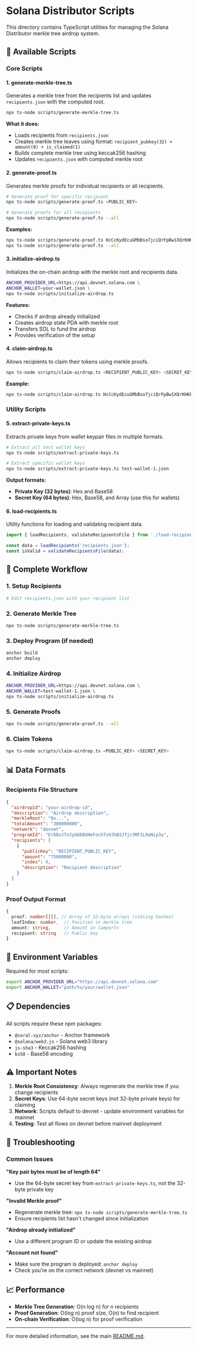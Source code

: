 # Solana Distributor Scripts

This directory contains TypeScript utilities for managing the Solana Distributor merkle tree airdrop system.

## 📂 Available Scripts

### Core Scripts

#### 1. **generate-merkle-tree.ts**
Generates a merkle tree from the recipients list and updates `recipients.json` with the computed root.

```bash
npx ts-node scripts/generate-merkle-tree.ts
```

**What it does:**
- Loads recipients from `recipients.json`
- Creates merkle tree leaves using format: `recipient_pubkey(32) + amount(8) + is_claimed(1)`
- Builds complete merkle tree using keccak256 hashing
- Updates `recipients.json` with computed merkle root

#### 2. **generate-proof.ts**
Generates merkle proofs for individual recipients or all recipients.

```bash
# Generate proof for specific recipient
npx ts-node scripts/generate-proof.ts <PUBLIC_KEY>

# Generate proofs for all recipients
npx ts-node scripts/generate-proof.ts --all
```

**Examples:**
```bash
npx ts-node scripts/generate-proof.ts HcCcKydEcuGMbBso7jciQrFpBw1XQrKHKFckGSAxXXQG
npx ts-node scripts/generate-proof.ts --all
```

#### 3. **initialize-airdrop.ts**
Initializes the on-chain airdrop with the merkle root and recipients data.

```bash
ANCHOR_PROVIDER_URL=https://api.devnet.solana.com \
ANCHOR_WALLET=your-wallet.json \
npx ts-node scripts/initialize-airdrop.ts
```

**Features:**
- Checks if airdrop already initialized
- Creates airdrop state PDA with merkle root
- Transfers SOL to fund the airdrop
- Provides verification of the setup

#### 4. **claim-airdrop.ts**
Allows recipients to claim their tokens using merkle proofs.

```bash
npx ts-node scripts/claim-airdrop.ts <RECIPIENT_PUBLIC_KEY> <SECRET_KEY_BASE58>
```

**Example:**
```bash
npx ts-node scripts/claim-airdrop.ts HcCcKydEcuGMbBso7jciQrFpBw1XQrKHKFckGSAxXXQG CmRj15BFFh1ECMtYgwzQyYN1AncZvqQRyNHmMD5JqujNMEPaDnJEG5AQvUcDgLjPwbs7dAVLbQ2pPzk3bsWuboS
```

### Utility Scripts

#### 5. **extract-private-keys.ts**
Extracts private keys from wallet keypair files in multiple formats.

```bash
# Extract all test wallet keys
npx ts-node scripts/extract-private-keys.ts

# Extract specific wallet keys
npx ts-node scripts/extract-private-keys.ts test-wallet-1.json
```

**Output formats:**
- **Private Key (32 bytes)**: Hex and Base58
- **Secret Key (64 bytes)**: Hex, Base58, and Array (use this for wallets)

#### 6. **load-recipients.ts**
Utility functions for loading and validating recipient data.

```typescript
import { loadRecipients, validateRecipientsFile } from './load-recipients';

const data = loadRecipients('recipients.json');
const isValid = validateRecipientsFile(data);
```

## 🔄 Complete Workflow

### 1. Setup Recipients
```bash
# Edit recipients.json with your recipient list
```

### 2. Generate Merkle Tree
```bash
npx ts-node scripts/generate-merkle-tree.ts
```

### 3. Deploy Program (if needed)
```bash
anchor build
anchor deploy
```

### 4. Initialize Airdrop
```bash
ANCHOR_PROVIDER_URL=https://api.devnet.solana.com \
ANCHOR_WALLET=test-wallet-1.json \
npx ts-node scripts/initialize-airdrop.ts
```

### 5. Generate Proofs
```bash
npx ts-node scripts/generate-proof.ts --all
```

### 6. Claim Tokens
```bash
npx ts-node scripts/claim-airdrop.ts <PUBLIC_KEY> <SECRET_KEY>
```

## 📊 Data Formats

### Recipients File Structure
```json
{
  "airdropId": "your-airdrop-id",
  "description": "Airdrop description",
  "merkleRoot": "0x...",
  "totalAmount": "300000000",
  "network": "devnet",
  "programId": "ErbDoJTnJyG6EBXHeFochTsHJhB3Jfjc3MF1L9aNip3y",
  "recipients": [
    {
      "publicKey": "RECIPIENT_PUBLIC_KEY",
      "amount": "75000000",
      "index": 0,
      "description": "Recipient description"
    }
  ]
}
```

### Proof Output Format
```typescript
{
  proof: number[][], // Array of 32-byte arrays (sibling hashes)
  leafIndex: number,  // Position in merkle tree
  amount: string,     // Amount in lamports
  recipient: string   // Public key
}
```

## 🔧 Environment Variables

Required for most scripts:

```bash
export ANCHOR_PROVIDER_URL="https://api.devnet.solana.com"
export ANCHOR_WALLET="path/to/your/wallet.json"
```

## 📋 Dependencies

All scripts require these npm packages:
- `@coral-xyz/anchor` - Anchor framework
- `@solana/web3.js` - Solana web3 library
- `js-sha3` - Keccak256 hashing
- `bs58` - Base58 encoding

## ⚠️ Important Notes

1. **Merkle Root Consistency**: Always regenerate the merkle tree if you change recipients
2. **Secret Keys**: Use 64-byte secret keys (not 32-byte private keys) for claiming
3. **Network**: Scripts default to devnet - update environment variables for mainnet
4. **Testing**: Test all flows on devnet before mainnet deployment

## 🐛 Troubleshooting

### Common Issues

**"Key pair bytes must be of length 64"**
- Use the 64-byte secret key from `extract-private-keys.ts`, not the 32-byte private key

**"Invalid Merkle proof"**  
- Regenerate merkle tree: `npx ts-node scripts/generate-merkle-tree.ts`
- Ensure recipients list hasn't changed since initialization

**"Airdrop already initialized"**
- Use a different program ID or update the existing airdrop

**"Account not found"**
- Make sure the program is deployed: `anchor deploy`
- Check you're on the correct network (devnet vs mainnet)

## 📈 Performance

- **Merkle Tree Generation**: O(n log n) for n recipients
- **Proof Generation**: O(log n) proof size, O(n) to find recipient
- **On-chain Verification**: O(log n) for proof verification

---

For more detailed information, see the main [README.md](../README.md). 